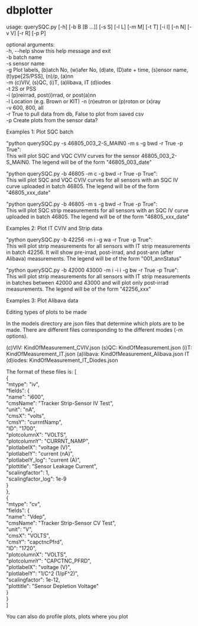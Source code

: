 # dbplotter
usage: querySQC.py [-h] [-b B [B ...]] [-s S] [-l L] [-m M] [-t T] [-i I] [-n N] [-v V] [-r R] [-p P]

optional arguments:  
  -h, --help    show this help message and exit  
  -b            batch name  
  -s            sensor name  
  -g            Plot labels, (b)atch No, (w)afer No, (d)ate, (D)ate + time, (s)ensor name, (t)ype[2S/PSS], (n)/p, (a)nn  
  -m            (c)VIV, (s)QC, (i)T, (a)libava, IT (d)iodes  
  -t            2S or PSS  
  -i            (p)reirrad, post(i)rrad, or post(a)nn  
  -l            Location (e.g. Brown or KIT)
  -n            (n)eutron or (p)roton or (x)ray  
  -v            600, 800, all  
  -r            True to pull data from db, False to plot from saved csv  
  -p            Create plots from the sensor data?  

Examples 1: Plot SQC batch

"python querySQC.py -s 46805_003_2-S_MAIN0 -m s -g bwd -r True -p True":  
This will plot SQC and VQC CVIV curves for the sensor 46805_003_2-S_MAIN0.  The legend will be of the form "46805_003_date"  

"python querySQC.py -b 46805 -m c -g bwd -r True -p True":  
This will plot SQC and VQC CVIV curves for all sensors with an SQC IV curve uploaded in batch 46805.  The legend will be of the form "46805_xxx_date"  

"python querySQC.py -b 46805 -m s -g bwd -r True -p True":  
This will plot SQC strip measurements for all sensors with an SQC IV curve uploaded in batch 46805.  The legend will be of the form "46805_xxx_date"  


Examples 2: Plot IT CVIV and Strip data

"python querySQC.py -b 42256  -m i -g wa -r True -p True":  
This will plot strip measurements for all sensors with IT strip measurements in batch 42256.  It will show pre-irrad, post-irrad, and post-ann (after Alibava) measurements. The legend will be of the form "001_annStatus"  

"python querySQC.py -b 42000 43000 -m i -i i -g bw -r True -p True":  
This will plot strip measurements for all sensors with IT strip measurements in batches between 42000 and 43000 and will plot only post-irrad measurements. The legend will be of the form "42256_xxx"  

Examples 3: Plot Alibava data


Editing types of plots to be made

In the models directory are json files that determine which plots are to be made.  There are different files corresponding to the different modes (-m options).

(c)VIV: KindOfMeasurement_CVIV.json
(s)QC: KindOfMeasurement.json
(i)T: KindOfMeasurement_IT.json
(a)libava: KindOfMeasurement_Alibava.json
IT (d)iodes: KindOfMeasurement_IT_Diodes.json

The format of these files is:
[  
{  
  "mtype": "iv",  
  "fields": {  
    "name": "i600",  
    "cmsName": "Tracker Strip-Sensor IV Test",  
    "unit": "nA",  
    "cmsX": "volts",  
    "cmsY": "currntNamp",  
    "ID": "1700",  
    "plotcolumnX": "VOLTS",  
    "plotcolumnY": "CURRNT_NAMP",  
    "plotlabelX": "voltage (V)",  
    "plotlabelY": "current (nA)",  
    "plotlabelY_log": "current (A)",  
    "plottitle": "Sensor Leakage Current",  
    "scalingfactor": 1,  
    "scalingfactor_log": 1e-9  
  }  
},  
{  
  "mtype": "cv",  
  "fields": {  
    "name": "Vdep",  
    "cmsName": "Tracker Strip-Sensor CV Test",  
    "unit": "V",  
    "cmsX": "VOLTS",  
    "cmsY": "capctncPfrd",  
    "ID": "1720",  
    "plotcolumnX": "VOLTS",  
    "plotcolumnY": "CAPCTNC_PFRD",  
    "plotlabelX": "voltage (V)",  
    "plotlabelY": "1/C^2 (1/pF^2)",  
    "scalingfactor": 1e-12,  
    "plottitle": "Sensor Depletion Voltage"  
  }  
}  
]  

You can also do profile plots, plots where you plot 
